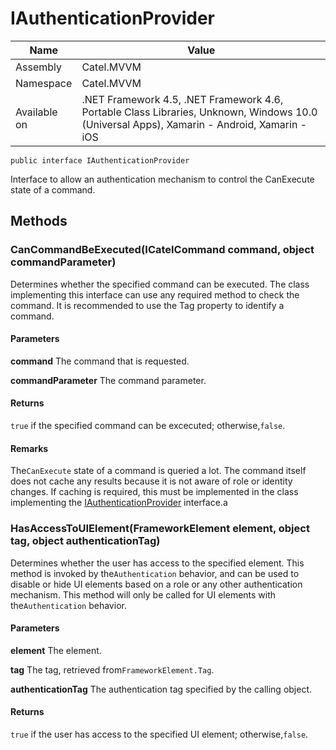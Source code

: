 

# IAuthenticationProvider

Name|Value
---|---
Assembly|Catel.MVVM
Namespace|Catel.MVVM
Available on|.NET Framework 4.5, .NET Framework 4.6, Portable Class Libraries, Unknown, Windows 10.0 (Universal Apps), Xamarin - Android, Xamarin - iOS

```
public interface IAuthenticationProvider
```

Interface to allow an authentication mechanism to control the CanExecute state of a command.



## Methods

### CanCommandBeExecuted(ICatelCommand command, object commandParameter)

Determines whether the specified command can be executed. The class implementing this interface can use any required method to check the command. It is recommended to use the Tag property to identify a command.

#### Parameters

**command**
The command that is requested.

**commandParameter**
The command parameter.

#### Returns

`true` if the specified command can be excecuted; otherwise,`false`.

#### Remarks

The`CanExecute` state of a command is queried a lot. The command itself does not cache any results because it is not aware of role or identity changes. If caching is required, this must be implemented in the class implementing the [IAuthenticationProvider](#) interface.a



### HasAccessToUIElement(FrameworkElement element, object tag, object authenticationTag)

Determines whether the user has access to the specified element. This method is invoked by the`Authentication` behavior, and can be used to disable or hide UI elements based on a role or any other authentication mechanism. This method will only be called for UI elements with the`Authentication` behavior.

#### Parameters

**element**
The element.

**tag**
The tag, retrieved from`FrameworkElement.Tag`.

**authenticationTag**
The authentication tag specified by the calling object.

#### Returns

`true` if the user has access to the specified UI element; otherwise,`false`.



